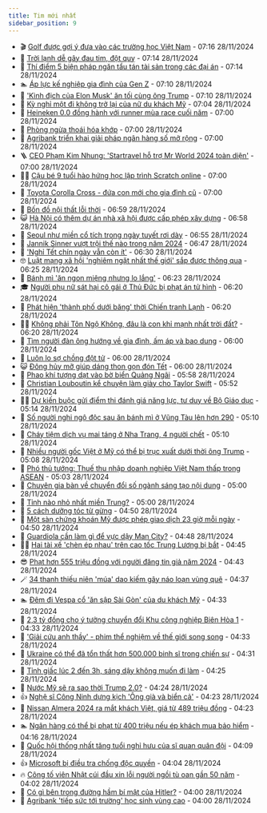 ```yaml
---
title: Tim mới nhất
sidebar_position: 9
---
```


<!-- vnexpress-tin-moi-nhat:START -->
- 🎬 [Golf được gợi ý đưa vào các trường học Việt Nam](https://vnexpress.net/golf-duoc-goi-y-dua-vao-cac-truong-hoc-viet-nam-4821111.html) - 07:16 28/11/2024
- 🐎 [Trời lạnh dễ gây đau tim, đột quỵ](https://vnexpress.net/troi-lanh-de-gay-dau-tim-dot-quy-4820976.html) - 07:14 28/11/2024
- 🦍 [Thí điểm 5 biện pháp ngăn tẩu tán tài sản trong các đại án](https://vnexpress.net/thi-diem-5-bien-phap-ngan-tau-tan-tai-san-trong-cac-dai-an-4821454.html) - 07:14 28/11/2024
- 🏊 [Áp lực kế nghiệp gia đình của Gen Z](https://vnexpress.net/ap-luc-ke-nghiep-gia-dinh-cua-gen-z-4821164.html) - 07:10 28/11/2024
- 🎊 [&#39;Kình địch của Elon Musk&#39; ăn tối cùng ông Trump](https://vnexpress.net/kinh-dich-cua-elon-musk-an-toi-cung-ong-trump-4821370.html) - 07:10 28/11/2024
- 🎃 [Kỳ nghỉ một đi không trở lại của nữ du khách Mỹ](https://vnexpress.net/ky-nghi-mot-di-khong-tro-lai-cua-nu-du-khach-my-4821321.html) - 07:04 28/11/2024
- 🧰 [Heineken 0.0 đồng hành với runner mùa race cuối năm](https://vnexpress.net/heineken-0-0-dong-hanh-voi-runner-mua-race-cuoi-nam-4819994.html) - 07:00 28/11/2024
- 🔭 [Phòng ngừa thoái hóa khớp](https://vnexpress.net/phong-ngua-thoai-hoa-khop-4821456.html) - 07:00 28/11/2024
- 🫶 [Agribank triển khai giải pháp ngân hàng số mở rộng](https://vnexpress.net/agribank-trien-khai-giai-phap-ngan-hang-so-mo-rong-4821317.html) - 07:00 28/11/2024
- 🪜 [CEO Phạm Kim Nhung: &#39;Startravel hỗ trợ Mr World 2024 toàn diện&#39;](https://vnexpress.net/ceo-pham-kim-nhung-startravel-ho-tro-mr-world-2024-toan-dien-4820715.html) - 07:00 28/11/2024
- 👨‍🏫 [Cậu bé 9 tuổi hào hứng học lập trình Scratch online](https://vnexpress.net/cau-be-9-tuoi-hao-hung-hoc-lap-trinh-scratch-online-4820684.html) - 07:00 28/11/2024
- 🎊 [Toyota Corolla Cross - đứa con mới cho gia đình cũ](https://vnexpress.net/toyota-corolla-cross-dua-con-moi-cho-gia-dinh-cu-4819824.html) - 07:00 28/11/2024
- 🎊 [Bốn đồ nội thất lỗi thời](https://vnexpress.net/bon-do-noi-that-loi-thoi-4820717.html) - 06:59 28/11/2024
- 😺 [Hà Nội có thêm dự án nhà xã hội được cấp phép xây dựng](https://vnexpress.net/ha-noi-co-them-du-an-nha-xa-hoi-duoc-cap-phep-xay-dung-4821332.html) - 06:58 28/11/2024
- 🐘 [Seoul như miền cổ tích trong ngày tuyết rơi dày](https://vnexpress.net/seoul-nhu-mien-co-tich-trong-ngay-tuyet-roi-day-4821271.html) - 06:55 28/11/2024
- 🌁 [Jannik Sinner vượt trội thế nào trong năm 2024](https://vnexpress.net/jannik-sinner-vuot-troi-the-nao-trong-nam-2024-4820629.html) - 06:47 28/11/2024
- 🐲 [&#39;Nghỉ Tết chín ngày vẫn còn ít&#39;](https://vnexpress.net/nghi-tet-chin-ngay-van-con-it-4820905.html) - 06:30 28/11/2024
- 🤓 [Luật mạng xã hội &#39;nghiêm ngặt nhất thế giới&#39; sắp được thông qua](https://vnexpress.net/luat-mang-xa-hoi-nghiem-ngat-nhat-the-gioi-sap-duoc-thong-qua-4821307.html) - 06:25 28/11/2024
- 💪 [Bánh mì &#39;ăn ngon miệng nhưng lo lắng&#39;](https://vnexpress.net/banh-mi-an-ngon-mieng-nhung-lo-lang-4821410.html) - 06:23 28/11/2024
- 🎓 [Người phụ nữ sát hại cô gái ở Thủ Đức bị phạt án tử hình](https://vnexpress.net/nguoi-phu-nu-sat-hai-co-gai-o-thu-duc-bi-phat-an-tu-hinh-4821420.html) - 06:20 28/11/2024
- 🫣 [Phát hiện &#39;thành phố dưới băng&#39; thời Chiến tranh Lạnh](https://vnexpress.net/phat-hien-thanh-pho-duoi-bang-thoi-chien-tranh-lanh-4821311.html) - 06:20 28/11/2024
- 🧑‍💻 [Không phải Tôn Ngộ Không, đâu là con khỉ mạnh nhất trời đất?](https://vnexpress.net/khong-phai-ton-ngo-khong-dau-la-con-khi-manh-nhat-troi-dat-4820962.html) - 06:20 28/11/2024
- 🐲 [Tìm người đàn ông hướng về gia đình, ấm áp và bao dung](https://vnexpress.net/tim-nguoi-dan-ong-huong-ve-gia-dinh-am-ap-va-bao-dung-4821298.html) - 06:00 28/11/2024
- 🌝 [Luôn lo sợ chồng đột tử](https://vnexpress.net/luon-lo-so-chong-dot-tu-4821238.html) - 06:00 28/11/2024
- 😺 [Đông hủy mỡ giúp dáng thon gọn đón Tết](https://vnexpress.net/dong-huy-mo-giup-dang-thon-gon-don-tet-4821042.html) - 06:00 28/11/2024
- 🐎 [Phao khí tượng dạt vào bờ biển Quảng Ngãi](https://vnexpress.net/phao-khi-tuong-dat-vao-bo-bien-quang-ngai-4821428.html) - 05:58 28/11/2024
- 🎡 [Christian Louboutin kể chuyện làm giày cho Taylor Swift](https://vnexpress.net/christian-louboutin-ke-chuyen-lam-giay-cho-taylor-swift-4821324.html) - 05:52 28/11/2024
- 👨‍🏫 [Dự kiến buộc gửi điểm thi đánh giá năng lực, tư duy về Bộ Giáo dục](https://vnexpress.net/du-kien-buoc-gui-diem-thi-danh-gia-nang-luc-tu-duy-ve-bo-giao-duc-4820938.html) - 05:14 28/11/2024
- 🦆 [Số người nghi ngộ độc sau ăn bánh mì ở Vũng Tàu lên hơn 290](https://vnexpress.net/ngo-doc-banh-mi-co-ba-4821426.html) - 05:10 28/11/2024
- 🚦 [Cháy tiệm dịch vụ mai táng ở Nha Trang, 4 người chết](https://vnexpress.net/chay-tiem-dich-vu-mai-tang-o-nha-trang-4-nguoi-chet-4821429.html) - 05:10 28/11/2024
- 💫 [Nhiều người gốc Việt ở Mỹ có thể bị trục xuất dưới thời ông Trump](https://vnexpress.net/nhieu-nguoi-goc-viet-o-my-co-the-bi-truc-xuat-duoi-thoi-ong-trump-4813100.html) - 05:08 28/11/2024
- 🎉 [Phó thủ tướng: Thuế thu nhập doanh nghiệp Việt Nam thấp trong ASEAN](https://vnexpress.net/pho-thu-tuong-thue-thu-nhap-doanh-nghiep-viet-nam-thap-trong-asean-4821369.html) - 05:03 28/11/2024
- 🌋 [Chuyên gia bàn về chuyển đổi số ngành sáng tạo nội dung](https://vnexpress.net/chuyen-gia-ban-ve-chuyen-doi-so-nganh-sang-tao-noi-dung-4821115.html) - 05:00 28/11/2024
- 🤖 [Tỉnh nào nhỏ nhất miền Trung?](https://vnexpress.net/tinh-nao-nho-nhat-mien-trung-4820142.html) - 05:00 28/11/2024
- 🦏 [5 cách dưỡng tóc từ gừng](https://vnexpress.net/5-cach-duong-toc-tu-gung-4820983.html) - 04:50 28/11/2024
- 🦩 [Một sàn chứng khoán Mỹ được phép giao dịch 23 giờ mỗi ngày](https://vnexpress.net/mot-san-chung-khoan-my-duoc-phep-giao-dich-23-gio-moi-ngay-4821333.html) - 04:50 28/11/2024
- 👺 [Guardiola cần làm gì để vực dậy Man City?](https://vnexpress.net/guardiola-can-lam-gi-de-vuc-day-man-city-4821364.html) - 04:48 28/11/2024
- 🧑‍🏫 [Hai tài xế &#39;chèn ép nhau&#39; trên cao tốc Trung Lương bị bắt](https://vnexpress.net/hai-tai-xe-chen-ep-nhau-tren-cao-toc-trung-luong-bi-bat-4821226.html) - 04:45 28/11/2024
- 😎 [Phạt hơn 555 triệu đồng với người đăng tin giả năm 2024](https://vnexpress.net/phat-hon-555-trieu-dong-voi-nguoi-dang-tin-gia-nam-2024-4821283.html) - 04:43 28/11/2024
- 🪄 [34 thanh thiếu niên &#39;múa&#39; dao kiếm gây náo loạn vùng quê](https://vnexpress.net/34-thanh-thieu-nien-mua-dao-kiem-gay-nao-loan-vung-que-4821352.html) - 04:37 28/11/2024
- 🏊 [Đêm đi Vespa cổ &#39;ăn sập Sài Gòn&#39; của du khách Mỹ](https://vnexpress.net/dem-di-vespa-co-an-sap-sai-gon-cua-du-khach-my-4820144.html) - 04:33 28/11/2024
- 💃 [2,3 tỷ đồng cho ý tưởng chuyển đổi Khu công nghiệp Biên Hòa 1](https://vnexpress.net/2-3-ty-dong-cho-y-tuong-chuyen-doi-khu-cong-nghiep-bien-hoa-1-4821339.html) - 04:33 28/11/2024
- 🦆 [&#39;Giải cứu anh thầy&#39; - phim thể nghiệm về thế giới song song](https://vnexpress.net/giai-cuu-anh-thay-phim-the-nghiem-ve-the-gioi-song-song-4820490.html) - 04:33 28/11/2024
- 🎊 [Ukraine có thể đã tổn thất hơn 500.000 binh sĩ trong chiến sự](https://vnexpress.net/ukraine-co-the-da-ton-that-hon-500-000-binh-si-trong-chien-su-4821347.html) - 04:31 28/11/2024
- 👺 [Tỉnh giấc lúc 2 đến 3h, sáng dậy không muốn đi làm](https://vnexpress.net/tinh-giac-luc-2-den-3h-sang-day-khong-muon-di-lam-4820205.html) - 04:25 28/11/2024
- 🎡 [Nước Mỹ sẽ ra sao thời Trump 2.0?](https://vnexpress.net/nuoc-my-se-ra-sao-thoi-trump-2-0-4819733.html) - 04:24 28/11/2024
- 👍 [Nghệ sĩ Công Ninh dựng kịch &#39;Ông già và biển cả&#39;](https://vnexpress.net/nghe-si-cong-ninh-dung-kich-ong-gia-va-bien-ca-4821116.html) - 04:23 28/11/2024
- 🐎 [Nissan Almera 2024 ra mắt khách Việt, giá từ 489 triệu đồng](https://vnexpress.net/nissan-almera-2024-ra-mat-khach-viet-gia-tu-489-trieu-dong-4821313.html) - 04:23 28/11/2024
- 🏊 [Ngân hàng có thể bị phạt từ 400 triệu nếu ép khách mua bảo hiểm](https://vnexpress.net/ep-mua-bao-hiem-kem-khoan-vay-co-the-bi-phat-it-nhat-400-trieu-dong-4821342.html) - 04:16 28/11/2024
- 🦩 [Quốc hội thống nhất tăng tuổi nghỉ hưu của sĩ quan quân đội](https://vnexpress.net/quoc-hoi-thong-nhat-tang-tuoi-nghi-huu-cua-si-quan-quan-doi-4821269.html) - 04:09 28/11/2024
- 👍 [Microsoft bị điều tra chống độc quyền](https://vnexpress.net/microsoft-bi-dieu-tra-chong-doc-quyen-4821264.html) - 04:04 28/11/2024
- 🔥 [Công tố viên Nhật cúi đầu xin lỗi người ngồi tù oan gần 50 năm](https://vnexpress.net/cong-to-vien-nhat-cui-dau-xin-loi-nguoi-ngoi-tu-oan-gan-50-nam-4821074.html) - 04:02 28/11/2024
- 💄 [Có gì bên trong đường hầm bí mật của Hitler?](https://vnexpress.net/co-gi-ben-trong-duong-ham-bi-mat-cua-hitler-4821360.html) - 04:00 28/11/2024
- 🤡 [Agribank &#39;tiếp sức tới trường&#39; học sinh vùng cao](https://vnexpress.net/agribank-tiep-suc-toi-truong-hoc-sinh-vung-cao-4821318.html) - 04:00 28/11/2024<!-- vnexpress-tin-moi-nhat:END -->
